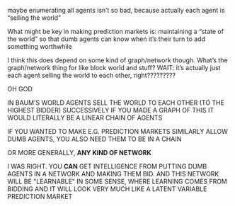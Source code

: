 maybe enumerating all agents isn’t so bad, because actually each agent is “selling the world”

What might be key in making prediction markets is: maintaining a “state of the world” so that dumb agents can know when it’s their turn to add something worthwhile

I think this does depend on some kind of graph/network though. What’s the graph/network thing for like block world and stuff? WAIT: it’s actually just each agent selling the world to each other, right?????????

OH GOD

IN BAUM'S WORLD AGENTS SELL THE WORLD TO EACH OTHER (TO THE HIGHEST BIDDER) SUCCESSIVELY
IF YOU MADE A GRAPH OF THIS IT WOULD LITERALLY BE A LINEAR CHAIN OF AGENTS

IF YOU WANTED TO MAKE E.G. PREDICTION MARKETS SIMILARLY ALLOW DUMB AGENTS,
YOU ALSO NEED THEM TO BE IN A CHAIN

OR MORE GENERALLY, **ANY KIND OF NETWORK**

I WAS RIGHT. YOU **CAN** GET INTELLIGENCE FROM PUTTING DUMB AGENTS IN A NETWORK AND MAKING THEM BID.
AND THIS NETWORK WILL BE "LEARNABLE" IN SOME SENSE, WHERE LEARNING COMES FROM BIDDING
AND IT WILL LOOK VERY MUCH LIKE A LATENT VARIABLE PREDICTION MARKET